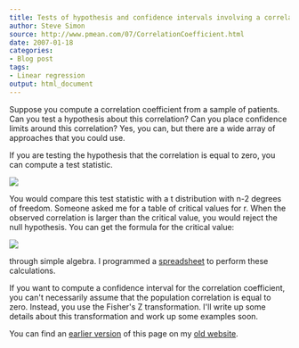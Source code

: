 ```yaml
---
title: Tests of hypothesis and confidence intervals involving a correlation coefficient
author: Steve Simon
source: http://www.pmean.com/07/CorrelationCoefficient.html
date: 2007-01-18
categories:
- Blog post
tags:
- Linear regression
output: html_document
---
```


Suppose you compute a correlation coefficient from a sample of patients. Can you test a hypothesis about this correlation? Can you place confidence limits around this correlation? Yes, you can, but there are a wide array of approaches that you could use.

<!---More--->

If you are testing the hypothesis that the correlation is equal to zero, you can compute a test statistic.

![](http://www.pmean.com/new-images/07/CorrelationCoefficient01.gif)

You would compare this test statistic with a t distribution with n-2 degrees of freedom. Someone asked me for a table of critical values for r. When the observed correlation is larger than the critical value, you would reject the null hypothesis. You can get the formula for the critical value:

![](http://www.pmean.com/new-images/07/CorrelationCoefficient02.gif)

through simple algebra. I programmed a [spreadsheet][sim3] to perform these calculations.

If you want to compute a confidence interval for the correlation coefficient, you can't necessarily assume that the population correlation is equal to zero. Instead, you use the Fisher's Z transformation. I'll write up some details about this transformation and work up some examples soon.

You can find an [earlier version][sim1] of this page on my [old website][sim2].

[sim1]: http://www.pmean.com/07/CorrelationCoefficient.html
[sim2]: http://www.pmean.com

[sim3]: http://www.pmean.com/00files/CriticalValuesForCorrelationTest.xls

